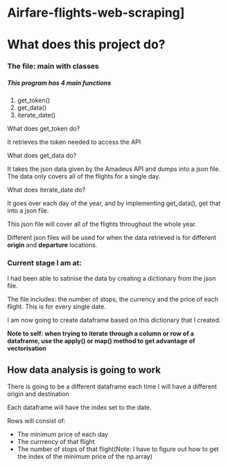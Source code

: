 # Airfare-flights-web-scraping]
<h1> What does this project do?</h1>

<h3> The file: main with classes </h3>
<h5> This program has 4 main functions </h5>
<ol>
  <li> get_token()</li>
  <li> get_data()</li>
  <li> iterate_date()</li>
</ol

<p> What does get_token do? </p>
<p> It retrieves the token needed to access the API</p>


<p> What does get_data do? </p>
<p> It takes the json data given by the Amadeus API and dumps into a json file. The data only covers all of the flights for a single day. </p>


<p> What does iterate_date do? </p>
<p> It goes over each day of the year, and by implementing get_data(), get that into a json file. </p>
<p> This json file will cover all of the flights throughout the whole year.</p>
<p> Different json files will be used for when the data retrieved is for different <b>origin</b> and <b>departure</b> locations.</p>


<h3> Current stage I am at: </h3>

<p> I had been able to satinise the data by creating a dictionary from the json file. </p>
<p>The file includes: the number of stops, the currency and the price of each flight. This is for every single date.</p>
<p> I am now going to create dataframe based on this dictionary that I created.</p>

<p><b> Note to self: when trying to iterate through a column or row of a dataframe, use the apply() or map() method to get advantage of vectorisation</b></p>



<h2> How data analysis is going to work</h2>

<p> There is going to be a different dataframe each time I will have a different origin and destination</p>
<p> Each dataframe will have the index set to the date.</p>
<p> Rows will consist of: </p>
<ul>
  <li> The minimum price of each day</li>
  <li> The currrency of that flight</li>
  <li> The number of stops of that flight(Note: I have to figure out how to get the index of the minimum price of the np.array)</li>
</ul
